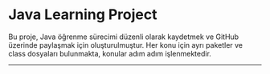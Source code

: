 # Java Learning Project

Bu proje, Java öğrenme sürecimi düzenli olarak kaydetmek ve GitHub üzerinde paylaşmak için oluşturulmuştur.
Her konu için ayrı paketler ve class dosyaları bulunmakta, konular adım adım işlenmektedir.

---



